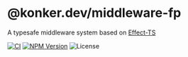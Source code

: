 # @konker.dev/middleware-fp

A typesafe middleware system based on [Effect-TS](https://www.effect.website/)

[![CI](https://github.com/konkerdotdev/middleware-fp/actions/workflows/ci.yml/badge.svg)](https://github.com/konkerdotdev/middleware-fp/actions/workflows/ci.yml)
[![NPM Version](https://img.shields.io/npm/v/%40konker.dev%2Fmiddleware-fp)](https://www.npmjs.com/package/@konker.dev/middleware-fp)
![License](https://img.shields.io/github/license/konkerdotdev/middleware-fp)
